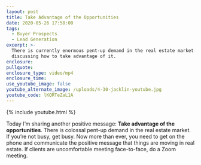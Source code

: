 ```yaml
---
layout: post
title: Take Advantage of the Opportunities
date: 2020-05-26 17:58:00
tags:
  - Buyer Prospects
  - Lead Generation
excerpt: >-
  There is currently enormous pent-up demand in the real estate market. I’m
  discussing how to take advantage of it.
enclosure:
pullquote:
enclosure_type: video/mp4
enclosure_time:
use_youtube_image: false
youtube_alternate_image: /uploads/4-30-jacklin-youtube.jpg
youtube_code: lKQRTeZaL1A
---
```


{% include youtube.html %}

Today I’m sharing another positive message: **Take advantage of the opportunities**. There is colossal pent-up demand in the real estate market. If you’re not busy, get busy. Now more than ever, you need to get on the phone and communicate the positive message that things are moving in real estate. If clients are uncomfortable meeting face-to-face, do a Zoom meeting.